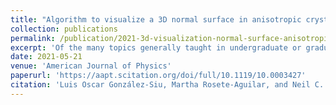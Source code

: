 ```yaml
---
title: "Algorithm to visualize a 3D normal surface in anisotropic crystals and the polarization states of the o- and e-waves in uniaxial crystals"
collection: publications
permalink: /publication/2021-3d-visualization-normal-surface-anisotropic-media
excerpt: 'Of the many topics generally taught in undergraduate or graduate optics courses, the propagation of light through crystals with electrical anisotropy is one of the most difficult topics for students and for teachers who do not work in this field. In particular, the mathematics and equations are complex vectorial equations, and this complicates the visualization of the implications of the theory. Also, the standard textbooks and papers on the subject have led to some misconceptions on this problem by presenting results only for specific cases of the theory in graphical form. For example, it is a general belief that after refraction of an incident wave on the crystal, the polarization state of the two waves propagating inside the crystal, given by their displacement vectors D, are always orthogonal to each other. However, this is not the case, as explained and illustrated for uniaxial crystals by Alemán-Castañeda and Rosete-Aguilar (J. Opt. Soc. Am. A <b>33</b>(4), 677–682 (2016)). The purpose of this paper is to help students and teachers visualize the solution to Maxwell''s equations in electrical anisotropic crystals. An algorithm has been written in mathematica so the reader can use it to visualize the normal surface in uniaxial and biaxial crystals. This algorithm can be used as the basis of computational projects for students to better understand the equations involved, or as a visualization tool for teachers in class.'
date: 2021-05-21
venue: 'American Journal of Physics'
paperurl: 'https://aapt.scitation.org/doi/full/10.1119/10.0003427'
citation: 'Luis Oscar González-Siu, Martha Rosete-Aguilar, and Neil C. Bruce , &quot;Algorithm to visualize a 3D normal surface in anisotropic crystals and the polarization states of the o- and e-waves in uniaxial crystals&quot;, <i>American Journal of Physics</i> 89, 612-617 (2021)'
---
```

